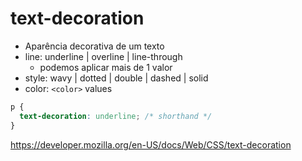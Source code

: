 # text-decoration

* Aparência decorativa de um texto
* line: underline | overline | line-through
  * podemos aplicar mais de 1 valor
* style: wavy | dotted | double | dashed | solid
* color: `<color>` values

```css
p {
  text-decoration: underline; /* shorthand */
}
```

https://developer.mozilla.org/en-US/docs/Web/CSS/text-decoration